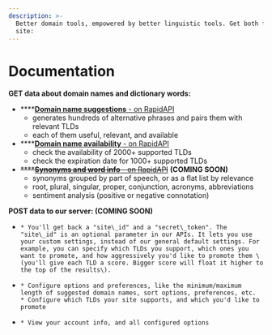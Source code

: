 ```yaml
---
description: >-
  Better domain tools, empowered by better linguistic tools. Get both for your
  site:
---
```


# Documentation

**GET data about domain names and dictionary words:**

* \*\*\*\*[**Domain name suggestions** - on RapidAPI](https://rapidapi.com/nlp-studio/api/domain-name-search1)
  * generates hundreds of alternative phrases and pairs them with relevant TLDs
  * each of them useful, relevant, and available
* \*\*\*\*[**Domain name availability** - on RapidAPI](https://rapidapi.com/nlp-studio/api/domain-name-search1)
  * check the availability of 2000+ supported TLDs
  * check the expiration date for 1000+ supported TLDs
* ~~\*\*\*\*~~[~~**Synonyms and word info** - on RapidAPI~~](https://rapidapi.com/nlp-studio/api/nlp-thesaurus1) **\(COMING SOON\)**
  * synonyms grouped by part of speech, or as a flat list by relevance
  * root, plural, singular, proper, conjunction, acronyms, abbreviations
  * sentiment analysis \(positive or negative connotation\)

**POST data to our server: \(COMING SOON\)**

* ~~~~[~~Create an account~~](account.md#create-a-new-account)~~~~
  * You'll get back a "site\_id" and a "secret\_token". The "site\_id" is an optional parameter in our APIs. It lets you use your custom settings, instead of our general default settings. For example, you can specify which TLDs you support, which ones you want to promote, and how aggressively you'd like to promote them \(you'll give each TLD a score. Bigger score will float it higher to the top of the results\).
* ~~~~[~~Set options~~](account.md#options)~~~~
  * Configure options and preferences, like the minimum/maximum length of suggested domain names, sort options, preferences, etc.
  * Configure which TLDs your site supports, and which you'd like to promote
* ~~~~[~~View what options you have set~~](account.md#account-info-options)~~~~
  * View your account info, and all configured options





